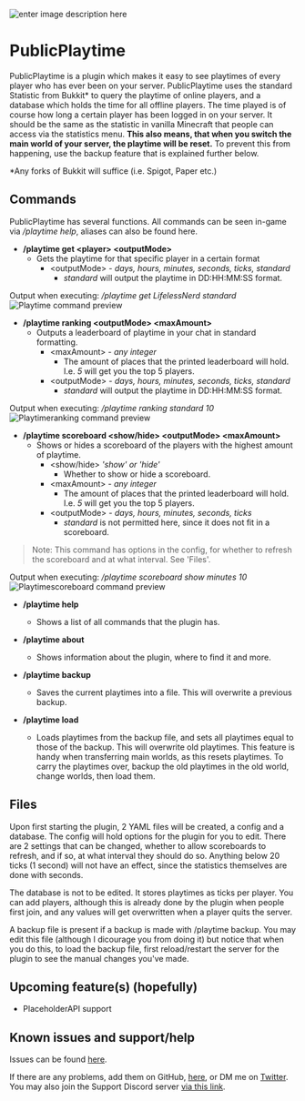 ![enter image description here](https://i.imgur.com/YcSSgNX.png)
# PublicPlaytime 

PublicPlaytime is a plugin which makes it easy to see playtimes of every player who has ever been on your server. PublicPlaytime uses the standard Statistic from Bukkit* to query the playtime of online players, and a database which holds the time for all offline players. The time played is of course how long a certain player has been logged in on your server. It should be the same as the statistic in vanilla Minecraft that people can access via the statistics menu. **This also means, that when you switch the main world of your server, the playtime will be reset.** To prevent this from happening, use the backup feature that is explained further below.

*Any forks of Bukkit will suffice (i.e. Spigot, Paper etc.)

## Commands
PublicPlaytime has several functions. All commands can be seen in-game via _/playtime help_, aliases can also be found here.

* **/playtime get \<player> \<outputMode>** 
	* Gets the playtime for that specific player in a certain format
		* \<outputMode> - _days, hours, minutes, seconds, ticks, standard_
			* _standard_ will output the playtime in DD:HH:MM:SS format.

Output when executing: */playtime get LifelessNerd standard*
![Playtime command preview](https://i.imgur.com/0egFpdI.png)

* **/playtime ranking \<outputMode> \<maxAmount>** 
	* Outputs a leaderboard of playtime in your chat in standard formatting. 
		* \<maxAmount> - _any integer_ 
			* The amount of places that the printed leaderboard will hold. I.e. _5_ will get you the top 5 players.
		* \<outputMode> - _days, hours, minutes, seconds, ticks, standard_
			* _standard_ will output the playtime in DD:HH:MM:SS format.

Output when executing: */playtime ranking standard 10*
![Playtimeranking command preview](https://i.imgur.com/RnNj3Mb.png)

* **/playtime scoreboard \<show/hide> \<outputMode> \<maxAmount>** 
	* Shows or hides a scoreboard of the players with the highest amount of playtime.
		* \<show/hide> _'show' or 'hide'_
			* Whether to show or hide a scoreboard.
		* \<maxAmount> - _any integer_ 
			* The amount of places that the printed leaderboard will hold. I.e. _5_ will get you the top 5 players.
		* \<outputMode> - _days, hours, minutes, seconds, ticks_
			* _standard_ is not permitted here, since it does not fit in a scoreboard.

> Note: This command has options in the config, for whether to refresh the scoreboard and at what interval. See 'Files'.

Output when executing: */playtime scoreboard show minutes 10*
![Playtimescoreboard command preview](https://i.imgur.com/qcpobwm.png)

* **/playtime help**
	* Shows a list of all commands that the plugin has.

* **/playtime about**
	* Shows information about the plugin, where to find it and more.

* **/playtime backup**
	* Saves the current playtimes into a file. This will overwrite a previous backup.

* **/playtime load**
	* Loads playtimes from the backup file, and sets all playtimes equal to those of the backup. This will overwrite old playtimes. This feature is handy when transferring main worlds, as this resets playtimes. To carry the playtimes over, backup the old playtimes in the old world, change worlds, then load them.

## Files 
Upon first starting the plugin, 2 YAML files will be created, a config and a database. The config will hold options for the plugin for you to edit. There are 2 settings that can be changed, whether to allow scoreboards to refresh, and if so, at what interval they should do so. Anything below 20 ticks (1 second) will not have an effect, since the statistics themselves are done with seconds.

The database is not to be edited. It stores playtimes as ticks per player. You can add players, although this is already done by the plugin when people first join, and any values will get overwritten when a player quits the server. 

A backup file is present if a backup is made with /playtime backup. You may edit this file (although I dicourage you from doing it) but notice that when you do this, to load the backup file, first reload/restart the server for the plugin to see the manual changes you've made.

## Upcoming feature(s) (hopefully) 
- PlaceholderAPI support

## Known issues and support/help
Issues can be found [here](https://github.com/LifelessNerd/PublicPlaytime/issues/).

If there are any problems, add them on GitHub, [here](https://github.com/LifelessNerd/PublicPlaytime/issues/new), or DM me on [Twitter](https://twitter.com/lukadevrij). You may also join the Support Discord server [via this link](https://discord.gg/8n65jSEkVf).
